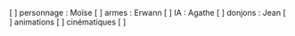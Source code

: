 [ ] personnage : Moïse
[ ] armes : Erwann
[ ] IA : Agathe
[ ] donjons : Jean
[ ] animations
[ ] cinématiques
[ ]
